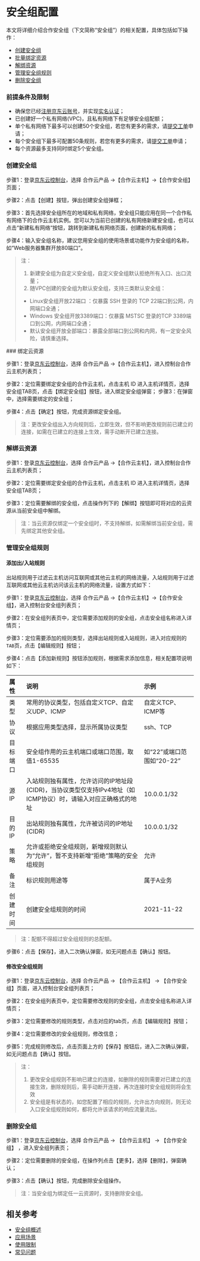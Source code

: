 # 安全组配置

本文将详细介绍合作安全组（下文简称“安全组”）的相关配置，具体包括如下操作：

- [创建安全组](security-group-configuration#user-content-1)
- [批量绑定资源](security-group-configuration#user-content-2)
- [解绑资源](security-group-configuration#user-content-3)
- [管理安全组规则](security-group-configuration#user-content-4)
- [删除安全组](security-group-configuration#user-content-6)

### 前提条件及限制

- 确保您已经[注册京东云账号](https://user.jdcloud.com/register?returnUrl=https%3A%2F%2Fwww.jdcloud.com%2F)，并实现[实名认证](https://docs.jdcloud.com/cn/real-name-verification/introduction)；
- 已创建好一个私有网络(VPC)，且私有网络下有足够安全组配额；
- 单个私有网络下最多可以创建50个安全组，若您有更多的需求，请[提交工单](https://ticket.jdcloud.com/applyorder/submit)申请；
- 每个安全组下最多可配置50条规则，若您有更多的需求，请[提交工单](https://ticket.jdcloud.com/applyorder/submit)申请；
- 每个资源最多支持同时绑定5个安全组。

<div id="user-content-1"> </div>

### 创建安全组

步骤1：登录[京东云控制台](https://login.jdcloud.com/?returnUrl=https%3A%2F%2Fwww.jdcloud.com%2F)，选择 合作云产品 ->【合作云主机】->【合作安全组】页面；

步骤2：点击【创建】按钮，弹出创建安全组弹框；

步骤3：首先选择安全组所在的地域和私有网络，安全组只能应用在同一个合作私有网络下的合作云主机实例。您可以为当前已创建的私有网络新建安全组，也可以点击“新建私有网络“按钮，跳转到新建私有网络页面，创建新的私有网络；

步骤4：输入安全组名称，建议您用安全组的使用场景或功能作为安全组的名称，如“Web服务器集群开放80端口”。

> 注：
> 1. 新建安全组为自定义安全组，自定义安全组默认拒绝所有入口、出口流量；
> 2. 随VPC创建的安全组为默认安全组，支持三类默认安全组：
> - Linux安全组开放22端口 ：仅暴露 SSH 登录的 TCP 22端口到公网，内网端口全通；
> - Windows 安全组开放3389端口：仅暴露 MSTSC 登录的TCP 3389端口到公网，内网端口全通；
> - 默认安全组开放全部端口：暴露全部端口到公网和内网，有一定安全风险，请慎重选择。

<div id="user-content-2"> </div>
### 绑定云资源

步骤1：登录[京东云控制台](https://login.jdcloud.com/?returnUrl=https%3A%2F%2Fwww.jdcloud.com%2F)，选择 合作云产品 ->【合作云主机】，进入控制台合作云主机列表页；

步骤2：定位需要绑定安全组的合作云主机，点击主机 ID 进入主机详情页，选择安全组TAB页，点击【绑定安全组】按钮，进入绑定安全组弹窗；
步骤3：在弹窗中，选择需要绑定的安全组；

步骤4：点击【确定】按钮，完成资源绑定安全组。

> 注：更改安全组出入方向规则后，立即生效，但不影响更改规则前已建立的连接，如需在已建立的连接上生效，需手动断开已建立连接。

<div id="user-content-3"> </div>

### 解绑云资源

步骤1：登录[京东云控制台](https://login.jdcloud.com/?returnUrl=https%3A%2F%2Fwww.jdcloud.com%2F)，选择 合作云产品 ->【合作云主机】，进入控制台合作云主机列表页；

步骤2：定位需要绑定安全组的合作云主机，点击主机 ID 进入主机详情页，选择安全组TAB页；

步骤3：定位需要解绑的安全组，点击操作列下的【解绑】按钮即可将对应的云资源从当前安全组中解绑。
> 注：当云资源仅绑定一个安全组时，不支持解绑，如需解绑当前安全组，需先绑定其他安全组。

### 管理安全组规则

#### 添加出/入站规则
出站规则用于过滤云主机访问互联网或其他云主机的网络流量，入站规则用于过滤互联网或其他云主机访问该云主机的网络流量，设置方式如下：

步骤1：登录[京东云控制台](https://login.jdcloud.com/?returnUrl=https%3A%2F%2Fwww.jdcloud.com%2F)，选择  合作云产品 ->【合作云主机】->【合作安全组】，进入控制台安全组列表页；

步骤2：在安全组列表页中，定位需要添加规则的安全组，点击安全组名称进入详情页；

步骤3：定位需要添加的规则类型，选择出站规则或入站规则，进入对应规则的`TAB`页，点击【编辑规则】按钮；
 
步骤4：点击【添加新规则】按钮添加规则，根据需求添加信息，相关配置项说明如下：

|属性|说明|示例|
|:-----------|:----------|:------------|
|类型|常用的协议类型，包括自定义TCP、自定义UDP、ICMP|自定义TCP、ICMP等|
|协议|根据应用类型选择，显示所属协议类型|ssh、TCP|
|目标端口|安全组作用的云主机端口或端口范围，取值1-65535|如“22”或端口范围如“20-22”|
|源IP|入站规则独有属性，允许访问的IP地址段(CIDR)，当协议类型仅支持IPv4地址（如ICMP协议）时，请输入对应正确格式的地址|10.0.0.1/32|
|目的IP|出站规则独有属性，允许被访问的IP地址(CIDR)|10.0.0.1/32|
|策略|允许或拒绝安全组规则，新增规则默认为“允许”，暂不支持新增“拒绝”策略的安全组规则|允许|
|备注|标识规则用途等|属于A业务|
|创建时间|创建安全组规则的时间|2021-11-22

> 注：配额不得超过安全组规则的总配额。

步骤6：点击【保存】，进入二次确认弹窗，如无问题点击【确认】按钮。


#### 修改安全组规则

步骤1：登录[京东云控制台](https://login.jdcloud.com/?returnUrl=https%3A%2F%2Fwww.jdcloud.com%2F)，选择 合作云产品 -> 【合作云主机】 -> 【合作安全组】页面，进入控制台安全组列表页；

步骤2：在安全组列表页中，定位需要修改规则的安全组，点击安全组名称进入详情页；

步骤3：定位需要修改的规则类型，点击对应的tab页，点击【编辑规则】按钮；

步骤4：定位需要修改的安全组规则，修改信息；

步骤5：完成规则修改后，点击页面上方的【保存】按钮后，进入二次确认弹窗，如无问题点击【确认】按钮。

> 注：
> 1. 更改安全组规则不影响已建立的连接，如删除的规则需要对已建立的连接生效，删除规则后，需手动断开连接，再次连接时安全组规则将会生效
> 2. 安全组是有状态的，如您配置了相应的规则，允许出方向规则，则无论入口安全组规则如何，都将允许该请求的响应流量流出。



### 删除安全组

步骤1：登录[京东云控制台](https://login.jdcloud.com/?returnUrl=https%3A%2F%2Fwww.jdcloud.com%2F)，选择 合作云产品 -> 【合作云主机】 -> 【合作安全组】 ，进入安全组列表页；

步骤2：定位需要删除的安全组，在操作列点击【更多】，选择【删除】，弹窗确认；

步骤3：点击【确认】按钮，完成删除安全组操作。

>  注：当安全组为绑定任一云资源时，支持删除安全组。


## 相关参考

- [安全组概述](../Introduction/Features/Security-Group-Features.md)
- [应用场景](../Introduction/Application-Scenarios/Basic-Business-Into-Cloud.md)
- [使用限制](../Introduction/Restrictions.md)
- [常见问题](../FAQ/FAQ.md)
